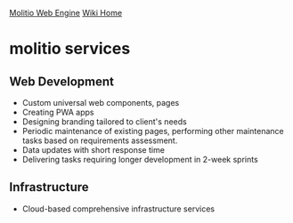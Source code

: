 [Molitio Web Engine](../../../README.md)
[Wiki Home](../Home.md)

# molitio services

## Web Development
- Custom universal web components, pages
- Creating PWA apps
- Designing branding tailored to client's needs
- Periodic maintenance of existing pages, performing other maintenance tasks based on requirements assessment.
- Data updates with short response time
- Delivering tasks requiring longer development in 2-week sprints

## Infrastructure
- Cloud-based comprehensive infrastructure services
